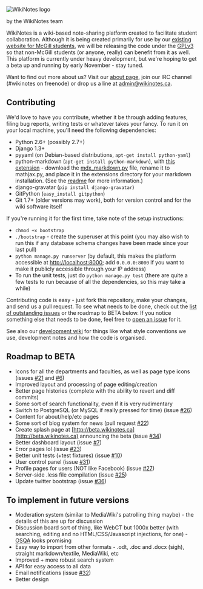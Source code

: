![WikiNotes logo](http://www.wikinotes.ca/logo_new.png)

by the WikiNotes team

WikiNotes is a wiki-based note-sharing platform created to facilitate student collaboration. Although it is being created primarily for use by our [existing website for McGill students](http://www.wikinotes.ca), we will be releasing the code under the [GPLv3](http://opensource.org/licenses/GPL-3.0) so that non-McGill students (or anyone, really) can benefit from it as well. This platform is currently under heavy development, but we're hoping to get a beta up and running by early November - stay tuned.

Want to find out more about us? Visit our [about page](http://www.wikinotes.ca/wiki/wikinotes:About), join our IRC channel (#wikinotes on freenode) or drop us a line at admin@wikinotes.ca.

Contributing
------------

We'd love to have you contribute, whether it be through adding features, filing bug reports, writing tests or whatever takes your fancy. To run it on your local machine, you'll need the following dependencies:

* Python 2.6+ (possibly 2.7+)
* Django 1.3+
* pyyaml (on Debian-based distributions, `apt-get install python-yaml`)
* python-markdown (`apt-get install python-markdown`), with [this extension](https://github.com/mayoff/python-markdown-mathjax) - download the [mdx_markdown.py](https://raw.github.com/mayoff/python-markdown-mathjax/master/mdx_mathjax.py) file, rename it to mathjax.py, and place it in the extensions directory for your markdown installation. (See the [readme](https://github.com/mayoff/python-markdown-mathjax/blob/master/README.md) for more information.)
* django-gravatar (`pip install django-gravatar`)
* GitPython (`easy_install gitpython`)
* Git 1.7+ (older versions may work), both for version control and for the wiki software itself

If you're running it for the first time, take note of the setup instructions:

* `chmod +x bootstrap`
* `./bootstrap` - create the superuser at this point (you may also wish to run this if any database schema changes have been made since your last pull)
* `python manage.py runserver` (by default, this makes the platform accessible at [http://localhost:8000](http://localhost:8000); add `0.0.0.0:8000` if you want to make it publicly accessible through your IP address)
* To run the unit tests, just do `python manage.py test` (there are quite a few tests to run because of all the dependencies, so this may take a while)

Contributing code is easy - just fork this repository, make your changes, and send us a pull request. To see what needs to be done, check out the [list of outstanding issues](https://github.com/dellsystem/wikinotes/issues) or the roadmap to BETA below. If you notice something else that needs to be done, feel free to [open an issue](https://github.com/dellsystem/wikinotes/issues/new) for it.

See also our [development wiki](https://github.com/dellsystem/wikinotes/wiki) for things like what style conventions we use, development notes and how the code is organised.

Roadmap to BETA
---------------

* Icons for all the departments and faculties, as well as page type icons (issues [#21](https://github.com/dellsystem/wikinotes/issues/21) and [#6](https://github.com/dellsystem/wikinotes/issues/6))
* Improved layout and processing of page editing/creation
* Better page histories (complete with the ability to revert and diff commits)
* Some sort of search functionality, even if it is very rudimentary
* Switch to PostgreSQL (or MySQL if really pressed for time) (issue [#26](https://github.com/dellsystem/wikinotes/issues/26))
* Content for about/help/etc pages
* Some sort of blog system for news (pull request [#22](https://github.com/dellsystem/wikinotes/pull/22))
* Create splash page at [http://beta.wikinotes.ca](http://beta.wikinotes.ca) announcing the beta (issue [#34](https://github.com/dellsystem/wikinotes/issues/34))
* Better dashboard layout (issue [#7](https://github.com/dellsystem/wikinotes/issues/7))
* Error pages lol (issue [#23](https://github.com/dellsystem/wikinotes/issues/23))
* Better unit tests (+test fixtures) (issue [#10](https://github.com/dellsystem/wikinotes/issues/10))
* User control panel (issue [#31](https://github.com/dellsystem/wikinotes/issues/31))
* Profile pages for users (NOT like Facebook) (issue [#27](https://github.com/dellsystem/wikinotes/issues/27))
* Server-side .less file compilation (issue [#25](https://github.com/dellsystem/wikinotes/issues/25))
* Update twitter bootstrap (issue [#36](https://github.com/dellsystem/wikinotes/issues/36))

To implement in future versions
-------------------------------

* Moderation system (similar to MediaWiki's patrolling thing maybe) - the details of this are up for discussion
* Discussion board sort of thing, like WebCT but 1000x better (with searching, editing and no HTML/CSS/Javascript injections, for one) - [OSQA](http://www.osqa.net/) looks promising
* Easy way to import from other formats - .odt, .doc and .docx (sigh), straight markdown/textile, MediaWiki, etc
* Improved + more robust search system
* API for easy access to all data
* Email notifications (issue [#32](https://github.com/dellsystem/wikinotes/issues/32))
* Better design
